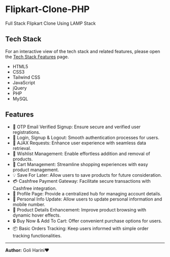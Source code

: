 # Flipkart-Clone-PHP

Full Stack Flipkart Clone Using LAMP Stack

## Tech Stack

For an interactive view of the tech stack and related features, please open the [Tech Stack Features](techstack_features.html) page.

- HTML5
- CSS3
- Tailwind CSS
- JavaScript
- jQuery
- PHP
- MySQL

## Features

- 🚀 OTP Email Verified Signup: Ensure secure and verified user registrations.
- 🔐 Login, Signup & Logout: Smooth authentication processes for users.
- 🔄 AJAX Requests: Enhance user experience with seamless data retrieval.
- 💖 Wishlist Management: Enable effortless addition and removal of products.
- 🛒 Cart Management: Streamline shopping experiences with easy product management.
- 💡 Save For Later: Allow users to save products for future consideration.
- 💳 Cashfree Payment Gateway: Facilitate secure transactions with Cashfree integration.
- 📄 Profile Page: Provide a centralized hub for managing account details.
- 📝 Personal Info Update: Allow users to update personal information and mobile number.
- 🎨 Product Details Enhancement: Improve product browsing with dynamic hover effects.
- 🔒 Buy Now & Add To Cart: Offer convenient purchase options for users.
- 📦 Basic Orders Tracking: Keep users informed with simple order tracking functionalities.

---

**Author:** Goli Harini❤️
